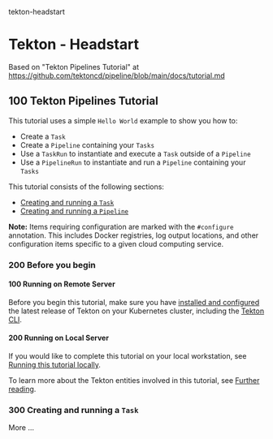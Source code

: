 tekton-headstart
# Tekton - Headstart

Based on "Tekton Pipelines Tutorial" at https://github.com/tektoncd/pipeline/blob/main/docs/tutorial.md

## 100 Tekton Pipelines Tutorial

This tutorial uses a simple `Hello World` example to show you how to:
- Create a `Task`
- Create a `Pipeline` containing your `Tasks`
- Use a `TaskRun` to instantiate and execute a `Task` outside of a `Pipeline`
- Use a `PipelineRun` to instantiate and run a `Pipeline` containing your `Tasks`

This tutorial consists of the following sections:

- [Creating and running a `Task`](#creating-and-running-a-task)
- [Creating and running a `Pipeline`](#creating-and-running-a-pipeline)

**Note:** Items requiring configuration are marked with the `#configure` annotation.
This includes Docker registries, log output locations, and other configuration items
specific to a given cloud computing service.

### 200 Before you begin

#### 100 Running on Remote Server

Before you begin this tutorial, make sure you have [installed and configured](https://github.com/tektoncd/pipeline/blob/main/docs/install.md)
the latest release of Tekton on your Kubernetes cluster, including the
[Tekton CLI](https://github.com/tektoncd/cli).

#### 200 Running on Local Server

If you would like to complete this tutorial on your local workstation, see [Running this tutorial locally](#running-this-tutorial-locally). 

To learn more about the Tekton entities involved in this tutorial, see [Further reading](#further-reading).

### 300 Creating and running a `Task`


More ...
